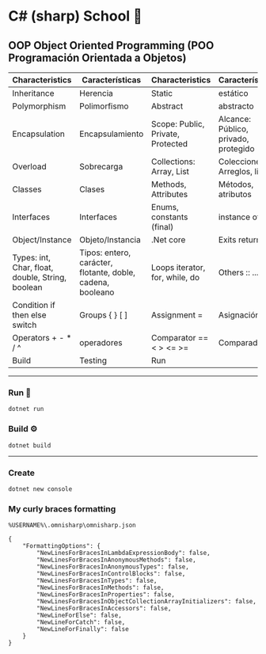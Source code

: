 # C# (sharp) School 🎒

## OOP Object Oriented Programming (POO Programación Orientada a Objetos)
| Characteristics | Características | Characteristics | Características |
|----|----|----|----|
Inheritance | Herencia | Static |estático
Polymorphism | Polimorfismo | Abstract | abstracto
Encapsulation | Encapsulamiento | Scope: Public, Private, Protected | Alcance: Público, privado, protegido
Overload | Sobrecarga | Collections: Array, List | Colecciones: Arreglos, listas
Classes | Clases | Methods, Attributes | Métodos, atributos 
Interfaces | Interfaces | Enums, constants (final) | instance of
Object/Instance | Objeto/Instancia | .Net core | Exits return 
Types: int, Char, float, double, String, boolean | Tipos: entero, carácter, flotante, doble, cadena, booleano | Loops iterator, for, while, do | Others :: ... ;
Condition if then else switch | Groups { } [ ] |  Assignment = | Asignación 
Operators + - * / ^ | operadores | Comparator == < > <= >=  | Comparador
Build | Testing | Run

<hr>

### Run 🚀
```
dotnet run
```

### Build ⚙️
```
dotnet build
```

<hr>

### Create
```
dotnet new console
```

### My curly braces formatting
`%USERNAME%\.omnisharp\omnisharp.json`
```
{
    "FormattingOptions": {
        "NewLinesForBracesInLambdaExpressionBody": false,
        "NewLinesForBracesInAnonymousMethods": false,
        "NewLinesForBracesInAnonymousTypes": false,
        "NewLinesForBracesInControlBlocks": false,
        "NewLinesForBracesInTypes": false,
        "NewLinesForBracesInMethods": false,
        "NewLinesForBracesInProperties": false,
        "NewLinesForBracesInObjectCollectionArrayInitializers": false,
        "NewLinesForBracesInAccessors": false,
        "NewLineForElse": false,
        "NewLineForCatch": false,
        "NewLineForFinally": false
    }
}
```
